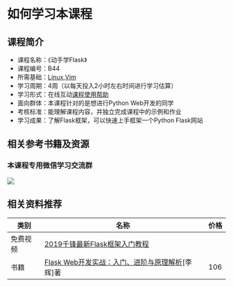 # 如何学习本课程
## 课程简介

- 课程名称：《动手学Flask》
- 课程编号：B44
- 所需基础：[Linux](/linux),[Vim](/vim)
- 学习周期：4周（以每天投入2小时左右时间进行学习估算）
- 学习形式：在线互动[课程使用帮助](/aboutus/help.html)
- 面向群体：本课程针对的是想进行Python Web开发的同学
- 考核标准：能理解课程内容，并独立完成课程中的示例和作业
- 学习成果：了解Flask框架，可以快速上手框架一个Python Flask网站

## 相关参考书籍及资源

### 本课程专用微信学习交流群 

![](./images/qrcode.jpg)

## 相关资料推荐

| 类别     | 名称                                                         | 价格 |
| -------- | ------------------------------------------------------------ | ---- |
| 免费视频 | [2019千锋最新Flask框架入门教程](https://www.bilibili.com/video/BV1SJ411P7qb) |      |
| 书籍 | [Flask Web开发实战：入门、进阶与原理解析](https://item.jd.com/12551190.html)[李辉]著 | 106 |
